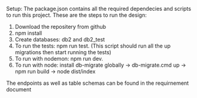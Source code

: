 Setup:
The package.json contains all the required dependecies and scripts to run this project. These are the steps to run the design:
  1. Download the repositery from github
  2. npm install
  3. Create databases: db2 and db2_test
  4. To run the tests: npm run test. (This script should run all the up migrations then start running the tests)
  5. To run with nodemon: npm run dev.
  6. To run with node: install db-migrate globally -> db-migrate.cmd up -> npm run build -> node dist/index
    
    
The endpoints as well as table schemas can be found in the requirnement document

